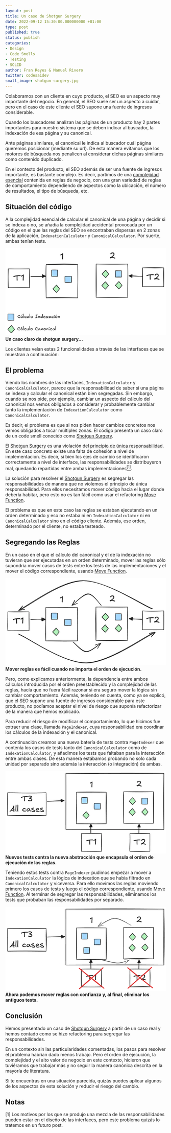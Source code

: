 ```yaml
---
layout: post
title: Un caso de Shotgun Surgery
date: 2022-09-12 15:30:00.000000000 +01:00
type: post
published: true
status: publish
categories:
- Design 
- Code Smells 
- Testing
- SOLID 
author: Fran Reyes & Manuel Rivero
twitter: codesaidev 
small_image: shotgun-surgery.jpg
---
```


Colaboramos con un cliente en cuyo producto, el SEO es un aspecto muy importante del negocio. En general, el SEO suele ser un aspecto a cuidar, pero en el caso de este cliente el SEO supone una fuente de ingresos considerable.

Cuando los buscadores analizan las páginas de un producto hay 2 partes importantes para nuestro sistema que se deben indicar al buscador, la indexación de esa página y su canonical.

Ante páginas similares, el canonical le indica al buscador cuál página queremos posicionar (mediante su url). De esta manera evitamos que los motores de búsqueda nos penalicen al considerar dichas páginas similares como contenido duplicado.

En el contexto del producto, el SEO además de ser una fuente de ingresos importante, es bastante complejo. Es decir, partimos de una [complejidad esencial](https://dzone.com/articles/essential-and-accidental) contenida en reglas de negocio, con una gran variedad de reglas de comportamiento dependiendo de aspectos como la ubicación, el número de resultados, el tipo de búsqueda, etc.

## Situación del código

A la complejidad esencial de calcular el canonical de una página y decidir si se indexa o no, se añadía la complejidad accidental provocada por un código en el que las reglas del SEO se encontraban dispersas en 2 zonas de la aplicación, `IndexationCalculator` y `CanonicalCalculator`. Por suerte, ambas tenían tests.

<figure style="margin:auto; width: 100%">
<img src="/assets/posts/2022-09-12-un-caso-de-shotgun-surgery/slice1_es.png" alt="Un caso claro de shotgun surgery..." />
<figcaption><strong>Un caso claro de shotgun surgery...</strong></figcaption>
</figure>


Los clientes veían estas 2 funcionalidades a través de las interfaces que se muestran a continuación:

<script src="https://gist.github.com/franreyes/7f7c684c771e1c2c35ca1210c6f0ffbc.js"></script>

## El problema
Viendo los nombres de las interfaces, `IndexationCalculator` y `CanonicalCalculator`, parece que la responsabilidad de saber si una página se indexa y calcular el canonical están bien segregadas. Sin embargo, cuando se nos pide, por ejemplo, cambiar un aspecto del cálculo del canonical nos vemos obligados a considerar y probablemente cambiar tanto la implementación de `IndexationCalculator` como `CanonicalCalculator`.

Es decir, el problema es que si nos piden hacer cambios concretos nos vemos obligados a tocar múltiples zonas. El código presenta un caso claro de un code smell conocido como [Shotgun Surgery](https://dzone.com/articles/code-smell-shot-surgery).

El [Shotgun Surgery](https://dzone.com/articles/code-smell-shot-surgery) es una violación del [principio de única responsabilidad](https://www.thebigbranchtheory.dev/post/single-responsablity/). En este caso concreto existe una falta de cohesión a nivel de implementación. Es decir, si bien los ejes de cambio se identificaron correctamente a nivel de interface, las responsabilidades se distribuyeron mal, quedando repartidas entre ambas implementaciones<a href="#nota1"><sup>[1]</sup></a>.

La solución para resolver el [Shotgun Surgery](https://dzone.com/articles/code-smell-shot-surgery) es segregar las responsabilidades de manera que no violemos el principio de única responsabilidad. Para ellos necesitamos mover
código hacia el lugar donde debería habitar, pero esto no es tan fácil como usar el refactoring [Move Function](https://refactoring.com/catalog/moveFunction.html).

El problema es que en este caso las reglas se estaban ejecutando en un orden determinado y eso no estaba ni en `IndexationCalculator` ni en `CanonicalCalculator` sino en el código cliente. Además, ese orden, determinado por el cliente, no estaba testeado.



## Segregando las Reglas
En un caso en el que el cálculo del canonical y el de la indexación no tuvieran que ser ejecutadas en un orden determinado, mover las reglas sólo supondría mover casos de tests entre los tests de las implementaciones y el mover el código correspondiente, usando [Move Function](https://refactoring.com/catalog/moveFunction.html).


<figure style="margin:auto; width: 100%">
<img src="/assets/posts/2022-09-12-un-caso-de-shotgun-surgery/slice2.png" alt="Mover responsabilidades es fácil cuando no importa el orden de ejecución" />
<figcaption><strong>Mover reglas es fácil cuando no importa el orden de ejecución.</strong></figcaption>
</figure>

Pero, como explicamos anteriormente, la dependencia entre ambos cálculos introducida por el orden preestablecido y la complejidad de las reglas, hacía que no fuera fácil razonar si era seguro mover la lógica sin cambiar comportamiento. Además, teniendo en cuenta, como ya se explicó, que el SEO supone una fuente de ingresos considerable para este producto, no podíamos aceptar el nivel de riesgo que suponía refactorizar de la manera que hemos explicado.


Para reducir el riesgo de modificar el comportamiento, lo que hicimos fue extraer una clase, llamada `PageIndexer`, cuya responsabilidad era coordinar los cálculos de la indexación y el canonical.

<script src="https://gist.github.com/franreyes/829829d2d830ce97554f384565e19f43.js"></script>

A continuación creamos una nueva batería de tests contra `PageIndexer` que contenía los casos de tests tanto del `CanonicalCalculator` como de `IndexationCalculator`, y añadimos los tests que faltaban para la interacción entre ambas clases. De esta manera estábamos probando no solo cada unidad por separado sino además la interacción (o integración) de ambas.


<figure style="margin:auto; width: 100%">
<img src="/assets/posts/2022-09-12-un-caso-de-shotgun-surgery/slice3.png" alt="nuevos tests contra PageIndexer" />
<figcaption><strong>Nuevos tests contra la nueva abstracción que encapsula el orden de ejecución de las reglas.</strong></figcaption>
</figure>


Teniendo estos tests contra `PageIndexer` pudimos empezar a mover a `IndexationCalculator` la lógica de indexation que se había filtrado en  `CanonicalCalculator` y viceversa. Para ello movimos las reglas moviendo primero los casos de tests y luego el código correspondiente, usando [Move Function](https://refactoring.com/catalog/moveFunction.html). Al terminar de segregar las responsabilidades, eliminamos los tests que probaban las responsabilidades por separado.

<figure style="margin:auto; width: 100%">
<img src="/assets/posts/2022-09-12-un-caso-de-shotgun-surgery/slice4.png" alt="test contra cada clase" />
<figcaption><strong>Ahora podemos mover reglas con confianza y, al final, eliminar los antiguos tests.</strong></figcaption>
</figure>


## Conclusión
Hemos presentado un caso de [Shotgun Surgery](https://dzone.com/articles/code-smell-shot-surgery) a partir de un caso real y hemos contado como se hizo refactoring para segregar las responsabilidades.

En un contexto sin las particularidades comentadas, los pasos para resolver el problema habrían dado menos trabajo. Pero el orden de ejecución, la complejidad y el alto valor de negocio en este contexto, hicieron que tuviéramos que trabajar más y no seguir la manera canónica descrita en la mayoría de literatura.

Si te encuentras en una situación parecida, quizás puedes aplicar algunos de los aspectos de esta solución y reducir el riesgo del cambio.

## Notas
<a name="nota1"></a> [1]  Los motivos por los que se produjo una mezcla de las responsabilidades pueden estar en el diseño de las interfaces, pero este problema quizás lo tratemos en un futuro post.


